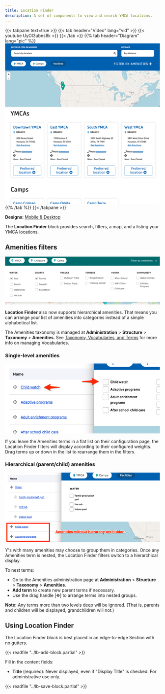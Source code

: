 ```yaml
---
title: Location Finder
description: A set of components to view and search YMCA locations.
---
```


{{< tabpane text=true >}}
  {{< tab header="Video" lang="vid" >}}
    {{< youtube UyOI3ubns8k >}}
  {{< /tab >}}
  {{% tab header="Diagram" lang="pic" %}}
![A screenshot of the Locations block filters and map.](lb-location-finder--filters-map.png)
![A screenshot of the Locations block listing.](lb-location-finder--listing.png)
  {{% /tab %}}
{{< /tabpane >}}

**Designs:** [Mobile & Desktop](<../../../../../../assets/img/designs/lb-ui-kit/Locations.jpg>)

The **Location Finder** block provides search, filters, a map, and a listing your YMCA locations.

## Amenities filters

![A screenshot of the Location Finder's "filter by amenities" section.](lb-location-finder--amenities.png)

**Location Finder** also now supports hierarchical amenities. That means you can arrange your list of amenities into categories instead of a simple alphabetical list.

The Amenities taxonomy is managed at **Administration** > **Structure** > **Taxonomy** > **Amenities**. See [Taxonomy, Vocabularies, and Terms](/docs/user-documentation/taxonomy) for more info on managing Vocabularies.

### Single-level amenities

![A screenshot showing the Amenities taxonomy administration on the left and the filters display on the right.](lb-location-finder--flat-amenities.png)

If you leave the Amenities terms in a flat list on their configuration page, the Location Finder filters will display according to their configured weights. Drag terms up or down in the list to rearrange them in the filters.

### Hierarchical (parent/child) amenities

![A screenshot showing a parent-child relationship in the Location finder filters.](lb-location-finder--parent-amenities.png)

Y's with many amenities may choose to group them in categories. Once any Amenities term is nested, the Location Finder filters switch to a hierarchical display.

To nest terms:

- Go to the Amenities administration page at **Administration** > **Structure** > **Taxonomy** > **Amenities**.
- **Add term** to create new parent terms if necessary.
- Use the drag handle [✥] to arrange terms into nested groups.

**Note:** Any terms more than two levels deep will be ignored. (That is, parents and children will be displayed, grandchildren will not.)

## Using Location Finder

The Location Finder block is best placed in an edge-to-edge Section with no gutters.

{{< readfile "../lb-add-block.partial" >}}

Fill in the content fields:

- **Title** (required): Never displayed, even if "Display Title" is checked. For administrative use only.

{{< readfile "../lb-save-block.partial" >}}
